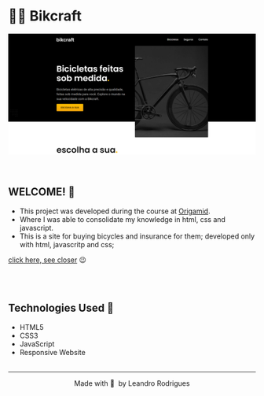 # 🚴‍♂️ Bikcraft

![Design preview ](./src/img/desktop-preview.png)

<br>

## WELCOME! 👋

* This project was developed during the course at [Origamid](https://www.origamid.com/).<br>
* Where I was able to consolidate my knowledge in html, css and javascript.<br>
* This is a site for buying bicycles and insurance for them; developed only with html, javascritp and css;


[click here, see closer](https://bikcraft-azure.vercel.app/)  😉

<br><br>

## Technologies Used 🧩

- HTML5
- CSS3
- JavaScript
- Responsive Website
  <br><br>

---

<p align="center">
  Made with 💜&nbsp; by  Leandro Rodrigues
</p>

